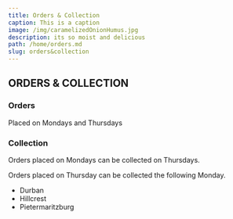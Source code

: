 ```yaml
---
title: Orders & Collection
caption: This is a caption
image: /img/caramelizedOnionHumus.jpg
description: its so moist and delicious
path: /home/orders.md
slug: orders&collection
---
```


## ORDERS & COLLECTION

### Orders

Placed on Mondays and Thursdays

### Collection

Orders placed on Mondays can be collected on Thursdays.

Orders placed on Thursday can be collected the following Monday.

- Durban
- Hillcrest
- Pietermaritzburg
